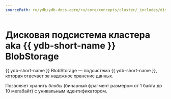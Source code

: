 ```yaml
---
sourcePath: ru/ydb/ydb-docs-core/ru/core/concepts/cluster/_includes/distributed_storage/intro.md
---
```

# Дисковая подсистема кластера aka {{ ydb-short-name }} BlobStorage

{{ ydb-short-name }} BlobStorage — подсистема {{ ydb-short-name }}, которая отвечает за надежное хранение данных.

Позволяет хранить *блобы* (бинарный фрагмент размером от 1 байта до 10 мегабайт) c уникальным идентификатором.
